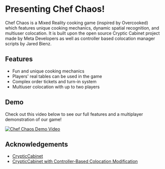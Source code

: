 
# Presenting Chef Chaos!

Chef Chaos is a Mixed Reality cooking game (inspired by Overcooked) which features unique cooking mechanics, dynamic spatial recognition, and multiuser colocation. It is built upon the open source Cryptic Cabinet project made by Meta Developers as well as controller based colocation manager scripts by Jared Bienz.



## Features

- Fun and unique cooking mechanics
- Players' real tables can be used in the game
- Complex order tickets and turn-in system
- Multiuser colocation with up to two players


## Demo

Check out this video below to see our full features and a multiplayer demonstration of our game!

[![Chef Chaos Demo Video](https://img.youtube.com/vi/HYxYefK8zsk/0.jpg)](https://www.youtube.com/watch?v=HYxYefK8zsk)


## Acknowledgements

 - [CrypticCabinet](https://github.com/oculus-samples/Unity-CrypticCabinet)
 - [CrypticCabinet with Controller-Based Colocation Modification](https://github.com/SolerSoft/Unity-CrypticCabinet)


